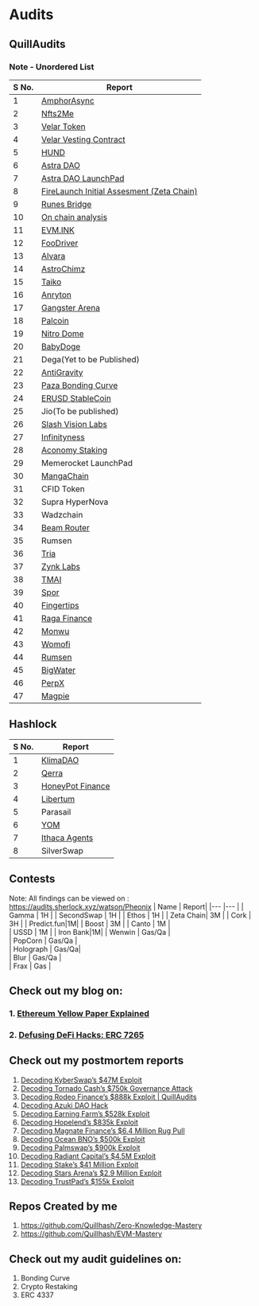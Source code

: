 # Audits

## QuillAudits
### Note - Unordered List
| S No.| Report| 
|---	 |---	   |
|  1 	 |  [AmphorAsync](https://docs.google.com/document/d/1j_V9j-cvTW4bD-8_01fhWbe0CDyT2MNrosWFniYFUTw/edit)|
|  2 	 |  [Nfts2Me](https://github.com/Quillhash/QuillAudit_Reports/blob/master/NFTs2ME%20Smart%20Contract%20Audit%20Report%20-%20QuillAudits.pdf)|
|  3 	 |  [Velar Token](https://github.com/Quillhash/QuillAudit_Reports/blob/master/Velar%20token%20Contract%20Audit%20Report%20-%20QuillAudits.pdf)
|  4   |  [Velar Vesting Contract](https://github.com/Quillhash/QuillAudit_Reports/blob/master/Velar%20Vesting%20Wallet%20Cliff%20Audit%20Report-QuillAudits.pdf)|
|  5   |  [HUND](https://github.com/Quillhash/QuillAudit_Reports/blob/master/HUND%20Smart%20Contract%20Audit%20Report%20-%20QuillAudits.pdf)|
|  6   |  [Astra DAO](https://github.com/Quillhash/QuillAudit_Reports/blob/master/AstraDAO%20Smart%20Contract%20Audit%20Report%20-%20QuillAudits.pdf)|
|  7   |  [Astra DAO LaunchPad](https://github.com/Quillhash/QuillAudit_Reports/blob/master/Astra%20DAO%20LaunchPad%20Contracts%20Audit%20Report%20-%20QuillAudits.pdf)|
|  8   |  [FireLaunch Initial Assesment (Zeta Chain)](https://github.com/Quillhash/QuillAudit_Reports/blob/master/Lite%20Technical%20Due%20Diligence/FireLaunch%20Lite%20Technical%20Assessment%20Report-%20QuillAudits.pdf)|
|  9   |  [Runes Bridge](https://github.com/Quillhash/QuillAudit_Reports/blob/master/Lite%20Technical%20Due%20Diligence/RunesBridge%20Lite%20Technical%20Assessment%20Report%20-%20QuillAudits.pdf)|
|  10  |  [On chain analysis](https://github.com/Quillhash/QuillAudit_Reports/blob/master/Audit%20Forensics/UTR%20Report-QuillAudits.pdf)|
|  11  |  [EVM.INK](https://github.com/Quillhash/QuillAudit_Reports/blob/master/EVM.INK%20Smart%20Contract%20Audit%20Report%20-%20QuillAudits.pdf)|
|  12  |  [FooDriver](https://github.com/Quillhash/QuillAudit_Reports/blob/master/FooDriver%20Smart%20Contract%20Audit%20Report%20-%20QuillAudits.pdf)|
|  13  |  [Alvara](https://github.com/Quillhash/QuillAudit_Reports/blob/master/Alvara%20Smart%20Contracts%20Audit%20Report%20-%20QuillAudits.pdf)|
|  14  |  [AstroChimz](https://github.com/Quillhash/QuillAudit_Reports/blob/master/AstroChimz%20Scenes%20Smart%20Contract%20Audit%20Report%20-%20QuillAudits.pdf)|
|  15  |  [Taiko](https://github.com/Quillhash/QuillAudit_Reports/blob/master/Taiko%20Smart%20Contracts%20Audit%20Report%20-%20QuillAudits.pdf)|
|  16  |  [Anryton](https://github.com/Quillhash/QuillAudit_Reports/blob/master/Anryton%20Smart%20Contract%20Audit%20Report%20-%20QuillAudits.pdf)|
|  17  |  [Gangster Arena](https://github.com/Quillhash/QuillAudit_Reports/blob/master/Gangster%20Arena%20Smart%20Contracts%20Audit%20Report%20-%20QuillAudits.pdf)|
|  18  |  [Palcoin](https://github.com/Quillhash/QuillAudit_Reports/blob/master/Palcoin%20Smart%20Contract%20Audit%20Report%20-%20QuillAudits.pdf)|
|  19  |  [Nitro Dome](https://github.com/Quillhash/QuillAudit_Reports/blob/master/NitroDome%20Smart%20Contract%20Audit%20Report%20-%20QuillAudits.pdf)|
|  20  |  [BabyDoge](https://github.com/Quillhash/QuillAudit_Reports/blob/master/BabyDoge_Deflationary_Swap%2C_MultiToken_Burn_Smart_Contract_Audit.pdf)|        
|  21  |  Dega(Yet to be Published)|
|  22  |  [AntiGravity](https://github.com/Quillhash/QuillAudit_Reports/blob/master/AntiGravity%20Smart%20Contract%20Audit%20Report%20-%20QuillAudits.pdf)|
|  23  |  [Paza Bonding Curve](https://github.com/Quillhash/QuillAudit_Reports/blob/master/ISPZ%20-%20Bonding%20Curve%20Audit%20Report%20-%20QuillAudits.pdf)|
|  24  |  [ERUSD StableCoin](https://github.com/Quillhash/QuillAudit_Reports/blob/master/ERUSD%20Smart%20Contract%20Audit%20Report%20-%20QuillAudits.pdf)|
|  25  |  Jio(To be published) |
|  26  |  [Slash Vision Labs](https://github.com/Quillhash/QuillAudit_Reports/blob/master/SlashVisionLabs%20Smart%20Contract%20Audit%20Report%20-%20QuillAudits.pdf)|
|  27  |  [Infinityness](https://github.com/Quillhash/QuillAudit_Reports/blob/master/Headstarter%20Smart%20Contract%20Audit%20Report%20-%20QuillAudits.pdf)|
|  28  |  [Aconomy Staking](https://github.com/Quillhash/QuillAudit_Reports/blob/master/Aconomy%20(StakingYield)%20Contract%20Audit%20Report%20-%20QuillAudits.pdf)|
|  29  |  Memerocket LaunchPad | 
|  30  |  [MangaChain](https://github.com/Quillhash/QuillAudit_Reports/blob/master/Mangachain%20Smart%20Contract%20Audit%20Report%20-%20QuillAudits.pdf) |
|  31  |  CFID Token | 
|  32  |  Supra HyperNova|
|  33  | Wadzchain | 
|  34  | [Beam Router](https://github.com/Quillhash/QuillAudit_Reports/blob/master/Beam%20Changes%20Review%20Final%20Audit%20report%20-%20QuillAudits.pdf) | 
|  35  | Rumsen | 
|  36  | [Tria](https://github.com/Quillhash/QuillAudit_Reports/blob/master/Tria%20Smart%20Contracts%20Audit%20Report%20-%20QuillAudits.pdf) | 
|  37  | [Zynk Labs](https://github.com/Quillhash/QuillAudit_Reports/blob/master/dKloud%20Smart%20Contract%20audit%20Report%20-%20QuillAudits.pdf) |
|  38  | [TMAI](https://github.com/Quillhash/QuillAudit_Reports/blob/master/TMAI%20Smart%20Contract%20Audit%20Reort%20-%20QuillAudits.pdf) | 
|  39  | [Spor](https://github.com/Quillhash/QuillAudit_Reports/blob/master/Spor%20Smart%20Contract%20Final%20Report%20-%20QuillAudits.pdf) | 
|  40  | [Fingertips](https://github.com/Quillhash/QuillAudit_Reports/blob/master/FingerTips%20Smart%20Contract%20Audit%20Report%20-%20QuillAudits.pdf)|
|  41  | [Raga Finance](https://github.com/Quillhash/QuillAudit_Reports/blob/master/Raga%20Finance%20Smart%20Contract%20Audit%20Report%20-%20QuillAudits.pdf) |
|  42  | [Monwu](https://github.com/Quillhash/QuillAudit_Reports/blob/master/MONWU%20V2%20Smart%20Contract%20Audit%20Report%20-%20QuillAudits.pdf) | 
|  43  | [Womofi](https://github.com/Quillhash/QuillAudit_Reports/blob/master/Womo%20FInance%20Smart%20Contracts%20Audit%20Report%20-%20QuillAudit.pdf) | 
|  44  | [Rumsen](https://github.com/Quillhash/QuillAudit_Reports/blob/master/Gigablocks%20Smart%20Contracts%20Audit%20Report%20-%20QuillAudits.pdf) | 
|  45  | [BigWater](https://github.com/Quillhash/QuillAudit_Reports/blob/master/BigWater%20Smart%20Contract%20Audit%20report%20-%20QuillAudits.pdf) | 
|  46  | [PerpX](https://github.com/Quillhash/QuillAudit_Reports/blob/master/PerpX%20Smart%20Contract%20Audit%20Report%20-%20QuillAudits.pdf) | 
|  47  | [Magpie](https://github.com/Quillhash/QuillAudit_Reports/blob/master/Magpie%20Fly%20Token%20Smart%20Contract%20Audit%20Report%20-%20QuillAudits.pdf) | 



## Hashlock 
| S No.| Report| 
|---   |---    |
| 1    | [KlimaDAO](https://hashlock.com/wp-content/uploads/2025/04/Klima-Protocol-Smart-Contract-Audit-Report-Final-Report.pdf)|
| 2    | [Qerra](https://hashlock.com/wp-content/uploads/2025/04/Qerra-Smart-Contract-Audit-Report-Final-Report-v2.pdf) |
| 3    | [HoneyPot Finance](https://hashlock.com/wp-content/uploads/2024/10/Honeypot-Finance-2nd-Smart-Contract-Audit-Report-Final-Report-v2.pdf) |
| 4    | [Libertum](https://hashlock.com/wp-content/uploads/2025/05/Libertum-Bonding-Smart-Contract-Audit-Report-Final-Report-v2.pdf) | 
| 5    | Parasail | 
| 6    | [YOM](https://hashlock.com/wp-content/uploads/2025/07/YOM-2nd-Smart-Contract-Audit-Report-Final-Report-v1.pdf) |
| 7    | [Ithaca Agents](https://hashlock.com/wp-content/uploads/2024/10/Ithaca-4th-Smart-Contract-Audit-Report-Final-Report-v2.pdf) |
| 8    | SilverSwap | 






## Contests

Note: All findings can be viewed on : https://audits.sherlock.xyz/watson/Pheonix
| Name | Report| 
|---	 |---	   |
| Gamma | 1H |
| SecondSwap | 1H |
| Ethos | 1H |
| Zeta Chain|  3M | 
| Cork | 3H |
| Predict.fun|1M| 
| Boost | 3M | 
| Canto | 1M |      
| USSD  | 1M |
| Iron Bank|1M|
| Wenwin  | Gas/Qa |  
| PopCorn | Gas/Qa |  
| Holograph | Gas/Qa|  
| Blur  | Gas/Qa |   
| Frax  | Gas |  


## Check out my blog on: 
### 1. [Ethereum Yellow Paper Explained](https://pheonix244001.substack.com/p/ethereum-yellow-paper-explained)
### 2. [Defusing DeFi Hacks: ERC 7265](https://docs.google.com/document/d/1fr3nUsX43ccfgOahT9f5JK4e11sj0kUDzoIoGfrP2Ls/edit?usp=sharing)


## Check out my postmortem reports 
 1. [Decoding KyberSwap’s $47M Exploit](https://www.quillaudits.com/blog/hack-analysis/kyberswap-hack)
 2. [Decoding Tornado Cash’s $750k Governance Attack](https://docs.google.com/document/d/1X-woUd3fAPnAiLKJgo0_2UTvNsRXj-i427H95duPE1g/edit?usp=sharing)
 3. [Decoding Rodeo Finance’s $888k Exploit | QuillAudits](https://docs.google.com/document/d/1m1S8a6ngocsS9QaIPaxjeAYILOZJ-v07OSOEGXKiCDw/edit?usp=sharing)
 4. [Decoding Azuki DAO Hack](https://www.quillaudits.com/blog/hack-analysis/azuki-dao-hack)
 5. [Decoding Earning Farm’s $528k Exploit](https://www.quillaudits.com/blog/hack-analysis/earning-farm-exploit)
 6. [Decoding Hopelend’s $835k Exploit](https://quillaudits.medium.com/decoding-hopelends-835k-exploit-d99814075bf1)
 7. [Decoding Magnate Finance’s $6.4 Million Rug Pull](https://www.quillaudits.com/blog/hack-analysis/magnate-finance-rug-pull)
 8. [Decoding Ocean BNO’s $500k Exploit](https://docs.google.com/document/d/1n3cK9tgrKeXUNfzksxZxabHQAQ-3z6A5_KzCLp99Q4s/edit?usp=sharing)
 9. [Decoding Palmswap’s $900k Exploit](https://www.quillaudits.com/blog/hack-analysis/palmswap-900k-exploit)
 10. [Decoding Radiant Capital’s $4.5M Exploit](https://docs.google.com/document/d/1B6HG7IJkHHZasRLNBY-AFe_QpYdYUB1C-CQOQTWDcKw/edit?usp=sharing)
 11. [Decoding Stake’s $41 Million Exploit ](https://www.quillaudits.com/blog/hack-analysis/stake-41-million-exploit)
 12. [Decoding Stars Arena’s $2.9 Million Exploit](https://docs.google.com/document/d/1ptCoDoK1TfQ9cJqeg28GsClN9oInuhPsJLyY3GSvCjk/edit?usp=sharing)
 13. [Decoding TrustPad’s $155k Exploit](https://www.quillaudits.com/blog/hack-analysis/trustpad-exploit)

## Repos Created by me 
1. https://github.com/Quillhash/Zero-Knowledge-Mastery
2. https://github.com/Quillhash/EVM-Mastery


## Check out my audit guidelines on:
1. Bonding Curve
2. Crypto Restaking
3. ERC 4337
